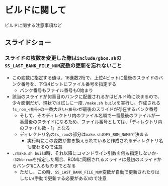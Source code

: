 # ビルドに関して
ビルドに関する注意事項など

## スライドショー
### スライドの枚数を変更した際は`include/gbos.sh`の`SS_LAST_BANK_FILE_NUM`変数の更新を忘れないこと
- この変数に指定する値は、16進数2桁で、上位4ビットに最後のスライドのバンク番号を、下位4ビットにファイル番号を指定する
  - バンク番号もファイル番号も0始まり
- 該当のスライドが何番目のバンクに配置されるかはビルド時に決まるので、少々面倒だが、現状では試しに一度`./make.sh build`を実行し、作成される`fs_rom_<番号>`の一番大きい`<番号>`が最後のスライドが存在するバンク番号
  - そして、そのディレクトリ内のファイル名順で一番最後のファイルが一番最後のスライドになるため、ファイル番号としては、「ディレクトリ内のファイル数 - 1」となる
  - ディレクトリ名の`fs_rom`の部分は`make.sh`の`FS_ROM_NAME`で決まる
    - 実行時にこの変数が書き換えられていると作成されるディレクトリ名も変わるので注意
- `./make.sh build`時、それ以降にコマンドライン引数を何も指定しないか`--32kb-rom`を指定した場合、ROMに同梱されるスライドは最初のスライドからバンク1に入るものまでとなる
  - ただし、この時、`SS_LAST_BANK_FILE_NUM`変数が自動で更新されたりはしない(手動で更新する必要がある)ので注意
